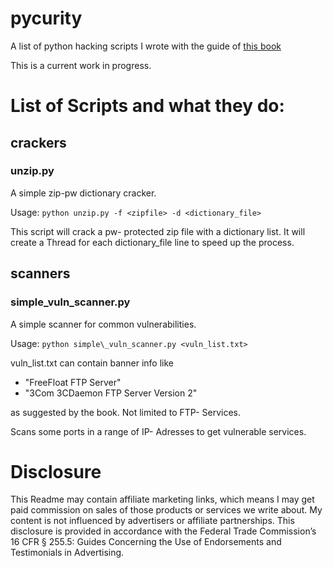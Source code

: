 # pycurity
A list of python hacking scripts I wrote with the guide of [this book](http://amzn.to/2iaG8t6)

This is a current work in progress.

# List of Scripts and what they do:
## crackers
### unzip.py
A simple zip-pw dictionary cracker.

Usage:
`
python unzip.py -f <zipfile> -d <dictionary_file>
`

This script will crack a pw- protected zip file with a dictionary list. It will create a Thread for each dictionary_file line to speed up the process.

## scanners
### simple\_vuln_scanner.py
A simple scanner for common vulnerabilities.

Usage: 
`
python simple\_vuln_scanner.py <vuln_list.txt>
`

vuln_list.txt can contain banner info like
- "FreeFloat FTP Server"
- "3Com 3CDaemon FTP Server Version 2"

as suggested by the book. Not limited to FTP- Services.

Scans some ports in a range of IP- Adresses to get vulnerable services.


# Disclosure
This Readme may contain affiliate marketing links, which means I may get paid commission on sales of those products or services we write about. My content is not influenced by advertisers or affiliate partnerships. This disclosure is provided in accordance with the Federal Trade Commission’s 16 CFR § 255.5: Guides Concerning the Use of Endorsements and Testimonials in Advertising.
